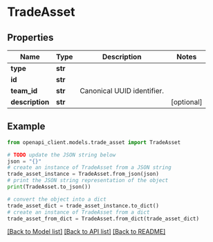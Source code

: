 # TradeAsset


## Properties

Name | Type | Description | Notes
------------ | ------------- | ------------- | -------------
**type** | **str** |  | 
**id** | **str** |  | 
**team_id** | **str** | Canonical UUID identifier. | 
**description** | **str** |  | [optional] 

## Example

```python
from openapi_client.models.trade_asset import TradeAsset

# TODO update the JSON string below
json = "{}"
# create an instance of TradeAsset from a JSON string
trade_asset_instance = TradeAsset.from_json(json)
# print the JSON string representation of the object
print(TradeAsset.to_json())

# convert the object into a dict
trade_asset_dict = trade_asset_instance.to_dict()
# create an instance of TradeAsset from a dict
trade_asset_from_dict = TradeAsset.from_dict(trade_asset_dict)
```
[[Back to Model list]](../README.md#documentation-for-models) [[Back to API list]](../README.md#documentation-for-api-endpoints) [[Back to README]](../README.md)


